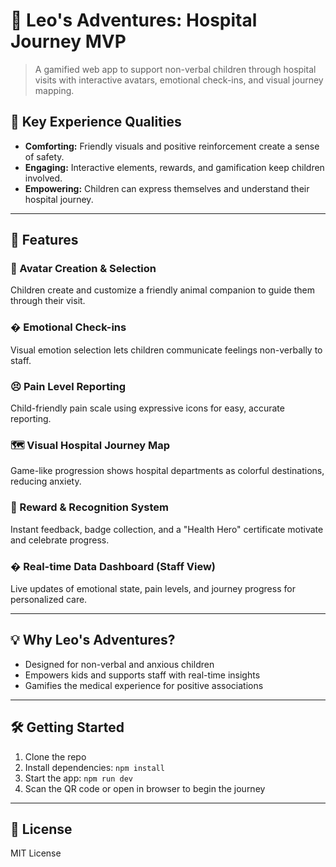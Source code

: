 # 🦁 Leo's Adventures: Hospital Journey MVP

> A gamified web app to support non-verbal children through hospital visits with interactive avatars, emotional check-ins, and visual journey mapping.

## 🌟 Key Experience Qualities

- **Comforting:** Friendly visuals and positive reinforcement create a sense of safety.
- **Engaging:** Interactive elements, rewards, and gamification keep children involved.
- **Empowering:** Children can express themselves and understand their hospital journey.

---

## 🚀 Features

### 🦁 Avatar Creation & Selection

Children create and customize a friendly animal companion to guide them through their visit.

### � Emotional Check-ins

Visual emotion selection lets children communicate feelings non-verbally to staff.

### 😣 Pain Level Reporting

Child-friendly pain scale using expressive icons for easy, accurate reporting.

### 🗺️ Visual Hospital Journey Map

Game-like progression shows hospital departments as colorful destinations, reducing anxiety.

### 🏅 Reward & Recognition System

Instant feedback, badge collection, and a "Health Hero" certificate motivate and celebrate progress.

### � Real-time Data Dashboard (Staff View)

Live updates of emotional state, pain levels, and journey progress for personalized care.

---

## 💡 Why Leo's Adventures?

- Designed for non-verbal and anxious children
- Empowers kids and supports staff with real-time insights
- Gamifies the medical experience for positive associations

---

## 🛠️ Getting Started

1. Clone the repo
2. Install dependencies: `npm install`
3. Start the app: `npm run dev`
4. Scan the QR code or open in browser to begin the journey

---

## 📄 License

MIT License
